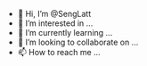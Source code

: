 - 👋 Hi, I’m @SengLatt
- 👀 I’m interested in ...
- 🌱 I’m currently learning ...
- 💞️ I’m looking to collaborate on ...
- 📫 How to reach me ...

<!---
SengLatt/SengLatt is a ✨ special ✨ repository because its `README.md` (this file) appears on your GitHub profile.
You can click the Preview link to take a look at your changes.
--->
